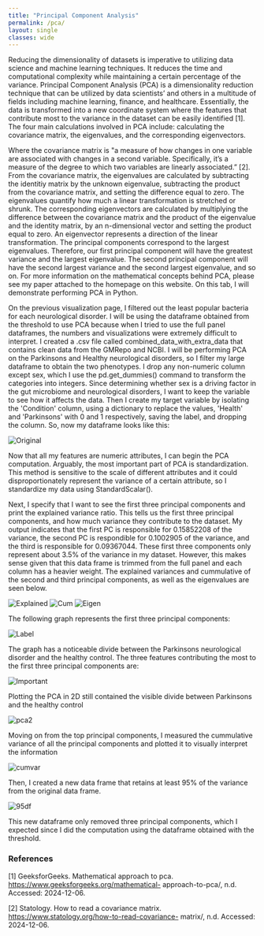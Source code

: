 ```yaml
---
title: "Principal Component Analysis"
permalink: /pca/
layout: single
classes: wide
---
```


Reducing the dimensionality of datasets is imperative to utilizing data science and machine learning techniques. It reduces the time and computational complexity while maintaining a certain percentage of the variance. Principal Component Analysis (PCA) is a dimensionality reduction technique that can be utilized by data scientists’ and others in a multitude of fields including machine learning, finance, and healthcare. Essentially, the data is transformed into a new coordinate system where the features that contribute most to the variance in the dataset can be easily identified [1]. The four main calculations involved in PCA include: calculating the covariance matrix, the eigenvalues, and the corresponding eigenvectors.

Where the covariance matrix is "a measure of how changes in one variable are associated with changes in a second variable. Specifically, it’s a measure of the degree to which two variables are linearly associated.” [2]. From the covariance matrix, the eigenvalues are calculated by subtracting the identitiy matrix by the unknown eigenvalue, subtracting the product from the covariance matrix, and setting the difference equal to zero. The eigenvalues quantify how much a linear transformation is stretched or shrunk. The corresponding eigenvectors are calculated by multiplying the difference between the covariance matrix and the product of the eigenvalue and the identity matrix, by an n-dimensional vector and setting the product equal to zero. An eigenvector represents a direction of the linear transformation. The principal components correspond to the largest eigenvalues. Therefore, our first principal component will have the greatest variance and the largest eigenvalue. The second principal component will have the second largest variance and the second largest eigenvalue, and so on. For more information on the mathematical concepts behind PCA, please see my paper attached to the homepage on this website. On this tab, I will demonstrate performing PCA in Python. 

On the previous visualization page, I filtered out the least popular bacteria for each neurological disorder. I will be using the dataframe obtained from the threshold to use PCA because when I tried to use the full panel dataframes, the numbers and visualizations were extremely difficult to interpret. I created a .csv file called combined_data_with_extra_data that contains clean data from the GMRepo and NCBI. I will be performing PCA on the Parkinsons and Healthy neurological disorders, so I filter my large dataframe to obtain the two phenotypes. I drop any non-numeric column except sex, which I use the pd.get_dummies() command to transform the categories into integers. Since determining whether sex is a driving factor in the gut microbiome and neurological disorders, I want to keep the variable to see how it affects the data. Then I create my target variable by isolating the 'Condition' column, using a dictionary to replace the values, 'Health' and 'Parkinsons' with 0 and 1 respectively, saving the label, and dropping the column. So, now my dataframe looks like this:

![Original](/assets/images/park_pca_df_orig.jpg) 


Now that all my features are numeric attributes, I can begin the PCA computation. Arguably, the most important part of PCA is standardization. This method is sensitive to the scale of different attributes and it could disproportionately represent the variance of a certain attribute, so I standardize my data using StandardScalar().  


Next, I specify that I want to see the first three principal components and print the explained variance ratio. This tells us the first three principal components, and how much variance they contribute to the dataset. My output indicates that the first PC is responsible for 0.15852208 of the variance, the second PC is respondible for 0.1002905 of the variance, and the third is responsible for 0.09367044. These first three components only represent about 3.5% of the variance in my dataset. However, this makes sense given that this data frame is trimmed from the full panel and each column has a heavier weight. The explained variances and cummulative of the second and third principal components, as well as the eigenvalues are seen below. 

![Explained](/assets/images/park_explained_var.jpg) 
![Cum](/assets/images/park_cum_var.jpg) 
![Eigen](/assets/images/park_eigen_better.jpg) 


The following graph represents the first three principal components: 

![Label](/assets/images/pca3_park.jpg) 

The graph has a noticeable divide between the Parkinsons neurological disorder and the healthy control. The three features contributing the most to the first three principal components are: 

![Important](/assets/images/park_most_impor.jpg) 

Plotting the PCA in 2D still contained the visible divide between Parkinsons and the healthy control 

![pca2](/assets/images/pca2_park.jpg) 

Moving on from the top principal components, I measured the cummulative variance of all the principal components and plotted it to visually interpret the information 

![cumvar](/assets/images/cumvar_park.jpg) 

Then, I created a new data frame that retains at least 95% of the variance from the original data frame. 

![95df](/assets/images/park_pca_df_end.jpg) 

This new dataframe only removed three principal components, which I expected since I did the computation using the dataframe obtained with the threshold. 



### References
[1] GeeksforGeeks. Mathematical approach to pca. https://www.geeksforgeeks.org/mathematical- approach-to-pca/, n.d. Accessed: 2024-12-06.

[2] Statology. How to read a covariance matrix. https://www.statology.org/how-to-read-covariance- matrix/, n.d. Accessed: 2024-12-06.


